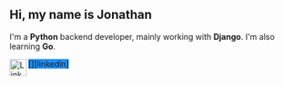 Hi, my name is Jonathan
---
I'm a **Python** backend developer, mainly working with **Django**. I'm also learning **Go**.

<span style="background-color: dodgerblue;">
    [<img align="left" alt="LinkedIn" width="30px" src="https://cdn.jsdelivr.net/npm/simple-icons@8.4.0/icons/linkedin.svg" />][linkedin]
</span>

[linkedin]: https://www.linkedin.com/in/jonathanciapetti/
